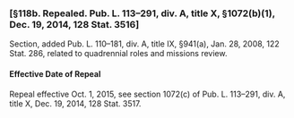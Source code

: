 ### [§118b. Repealed. Pub. L. 113–291, div. A, title X, §1072(b)(1), Dec. 19, 2014, 128 Stat. 3516] ###

Section, added Pub. L. 110–181, div. A, title IX, §941(a), Jan. 28, 2008, 122 Stat. 286, related to quadrennial roles and missions review.

#### Effective Date of Repeal ####

Repeal effective Oct. 1, 2015, see section 1072(c) of Pub. L. 113–291, div. A, title X, Dec. 19, 2014, 128 Stat. 3517.